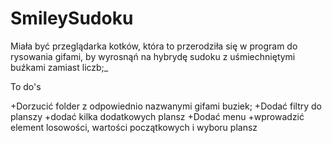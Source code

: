 # SmileySudoku

Miała być przeglądarka kotków, która to przerodziła się w program do rysowania gifami, by wyrosnąń na 
hybrydę sudoku z uśmiechniętymi buźkami zamiast liczb;_

To do's

+Dorzucić folder z odpowiednio nazwanymi gifami buziek;
+Dodać filtry do planszy
+dodać kilka dodatkowych plansz
+Dodać menu
+wprowadzić element losowości, wartości początkowych i wyboru plansz

